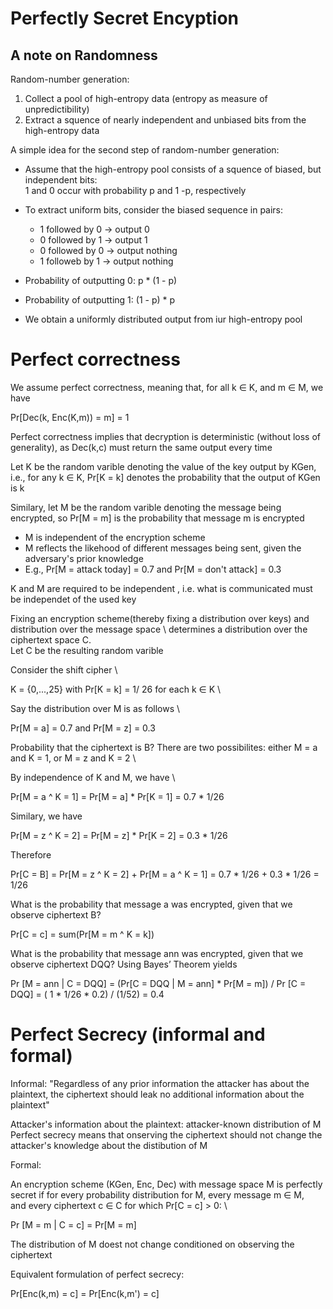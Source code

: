 # Perfectly Secret Encyption

## A note on Randomness

Random-number generation:
1. Collect a pool of high-entropy data (entropy as measure of unpredictibility)
2. Extract a squence of nearly independent and unbiased bits from the high-entropy data

A simple idea for the second step of random-number generation:

- Assume that the high-entropy pool consists of a squence of biased, but independent bits: \
  1 and 0 occur with probability p and 1 -p, respectively
- To extract uniform bits, consider the biased sequence in pairs:
  - 1 followed by 0 -> output 0
  - 0 followed by 1 -> output 1
  - 0 followed by 0 -> output nothing
  - 1 followeb by 1 -> output nothing

- Probability of outputting 0: p * (1 - p)
- Probability of outputting 1: (1 - p) * p
- We obtain a uniformly distributed output from iur high-entropy pool

# Perfect correctness 

We assume perfect correctness, meaning that, for all k ∈ K, and m ∈ M, we have

Pr[Dec(k, Enc(K,m)) = m] = 1

Perfect correctness implies that decryption is deterministic (without loss of generality), as Dec(k,c) must return the same output every time

Let K be the random varible denoting the value of the key output by KGen, i.e., for any k ∈ K, Pr[K = k] denotes the probability that the output of KGen is k

Similary, let M be the random varible denoting the message being encrypted, so Pr[M = m] is the probability that message m is encrypted

- M is independent of the encryption scheme
- M reflects the likehood of different messages being sent, given the adversary's prior knowledge
- E.g., Pr[M = attack today] = 0.7 and Pr[M = don't attack] = 0.3

K and M are required to be independent , i.e. what is communicated must be independet of the used key

Fixing an encryption scheme(thereby fixing a distribution over keys) and distribution over the message space \ 
determines a distribution over the ciphertext space C. \
Let C be the resulting random varible

Consider the shift cipher \

K = {0,...,25} with Pr[K = k] = 1/ 26 for each k ∈ K \

Say the distribution over M is as follows \

Pr[M = a] = 0.7 and Pr[M = z] = 0.3

Probability that the ciphertext is B? There are two possibilites: either M = a and K = 1, or M = z and K = 2 \

By independence of K and M, we have \

Pr[M = a ^ K = 1] = Pr[M = a] * Pr[K = 1] = 0.7 * 1/26 

Similary, we have

Pr[M = z ^ K = 2] = Pr[M = z] * Pr[K = 2] = 0.3 * 1/26

Therefore 

Pr[C = B] = Pr[M = z ^ K = 2] + Pr[M = a ^ K = 1] = 0.7 * 1/26 + 0.3 * 1/26 = 1/26

What is the probability that message a was encrypted, given that we observe ciphertext B?

Pr[C = c] = sum(Pr[M = m ^ K = k])

What is the probability that message ann was encrypted, given that we observe ciphertext DQQ? Using Bayes’ Theorem yields

Pr [M = ann | C = DQQ] = (Pr[C = DQQ | M = ann] * Pr[M = m]) / Pr [C = DQQ] = ( 1 * 1/26 * 0.2) / (1/52) = 0.4

# Perfect Secrecy (informal and formal)

Informal: "Regardless of any prior information the attacker has about the plaintext, the ciphertext should leak no additional information about the plaintext"

Attacker's information about the plaintext: attacker-known distribution of M \
Perfect secrecy means that onserving the ciphertext should not change the attacker's knowledge about the distibution of M

Formal:

An encryption scheme (KGen, Enc, Dec) with message space M is perfectly secret if for every probability distribution for M, every message m ∈ M, \
and every ciphertext c ∈ C for which Pr[C = c] > 0: \

Pr [M = m | C = c] = Pr[M = m]

The distribution of M doest not change conditioned on observing the ciphertext
 

Equivalent formulation of perfect secrecy:

Pr[Enc(k,m) = c] = Pr[Enc(k,m') = c]


